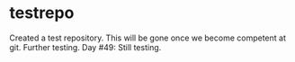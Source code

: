 # testrepo
Created a test repository. This will be gone once we become competent at git.
Further testing.
Day #49: Still testing.
